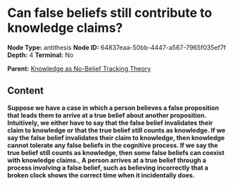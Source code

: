 # Can false beliefs still contribute to knowledge claims?

**Node Type:** antithesis
**Node ID:** 64837eaa-50bb-4447-a567-7965f035ef7f
**Depth:** 4
**Terminal:** No

**Parent:** [Knowledge as No-Belief Tracking Theory](knowledge-as-no-belief-tracking-theory-synthesis-4c331db4-d170-461b-8235-d26613794630.md)

## Content

**Suppose we have a case in which a person believes a false proposition that leads them to arrive at a true belief about another proposition. Intuitively, we either have to say that the false belief invalidates their claim to knowledge or that the true belief still counts as knowledge. If we say the false belief invalidates their claim to knowledge, then knowledge cannot tolerate any false beliefs in the cognitive process. If we say the true belief still counts as knowledge, then some false beliefs can coexist with knowledge claims.**, **A person arrives at a true belief through a process involving a false belief, such as believing incorrectly that a broken clock shows the correct time when it incidentally does.**
